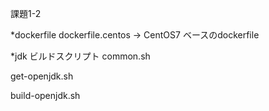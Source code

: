 課題1-2

*dockerfile
dockerfile.centos -> CentOS7 ベースのdockerfile

*jdk ビルドスクリプト
common.sh

get-openjdk.sh

build-openjdk.sh

